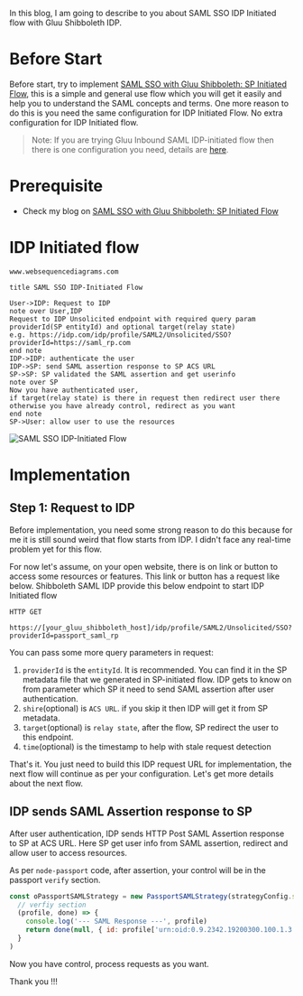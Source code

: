 In this blog, I am going to describe to you about SAML SSO IDP Initiated flow with Gluu Shibboleth IDP.

# Before Start

Before start, try to implement [SAML SSO with Gluu Shibboleth: SP Initiated Flow](https://github.com/GluuFederation/tutorials/blob/master/oidc-sso-tutorials/tutorials/SAML-SSO-with-Gluu-Shibboleth-SP-Initiated-Flow.md), this is a simple and general use flow which you will get it easily and help you to understand the SAML concepts and terms. One more reason to do this is you need the same configuration for IDP Initiated Flow. No extra configuration for IDP Initiated flow.

> Note: If you are trying Gluu Inbound SAML IDP-initiated flow then there is one configuration you need, details are [here](https://gluu.org/docs/gluu-server/4.2/authn-guide/inbound-saml-passport/#configuring-the-flow).

# Prerequisite

- Check my blog on [SAML SSO with Gluu Shibboleth: SP Initiated Flow](https://github.com/GluuFederation/tutorials/blob/master/oidc-sso-tutorials/tutorials/SAML-SSO-with-Gluu-Shibboleth-SP-Initiated-Flow.md)

# IDP Initiated flow

```
www.websequencediagrams.com

title SAML SSO IDP-Initiated Flow

User->IDP: Request to IDP
note over User,IDP
Request to IDP Unsolicited endpoint with required query param 
providerId(SP entityId) and optional target(relay state)
e.g. https://idp.com/idp/profile/SAML2/Unsolicited/SSO?providerId=https://saml_rp.com
end note
IDP->IDP: authenticate the user
IDP->SP: send SAML assertion response to SP ACS URL
SP->SP: SP validated the SAML assertion and get userinfo
note over SP
Now you have authenticated user,
if target(relay state) is there in request then redirect user there
otherwise you have already control, redirect as you want
end note
SP->User: allow user to use the resources
```

![SAML SSO IDP-Initiated Flow](https://user-images.githubusercontent.com/39133739/93565286-bda8ce00-f9a8-11ea-93d3-6292d4713dc7.png)

# Implementation

## Step 1: Request to IDP

Before implementation, you need some strong reason to do this because for me it is still sound weird that flow starts from IDP. I didn't face any real-time problem yet for this flow.

For now let's assume, on your open website, there is on link or button to access some resources or features. This link or button has a request like below. Shibboleth SAML IDP provide this below endpoint to start IDP Initiated flow

```
HTTP GET

https://[your_gluu_shibboleth_host]/idp/profile/SAML2/Unsolicited/SSO?providerId=passport_saml_rp
```

You can pass some more query parameters in request:

1. `providerId` is the `entityId`. It is recommended. You can find it in the SP metadata file that we generated in SP-initiated flow. IDP gets to know on from parameter which SP it need to send SAML assertion after user authentication.
1. `shire`(optional) is `ACS URL`. if you skip it then IDP will get it from SP metadata.
1. `target`(optional) is `relay state`, after the flow, SP redirect the user to this endpoint.
1. `time`(optional) is the timestamp to help with stale request detection

That's it. You just need to build this IDP request URL for implementation, the next flow will continue as per your configuration. Let's get more details about the next flow.

## IDP sends SAML Assertion response to SP

After user authentication, IDP sends HTTP Post SAML Assertion response to SP at ACS URL. Here SP get user info from SAML assertion, redirect and allow user to access resources.

As per `node-passport` code, after assertion, your control will be in the passport `verify` section.

```js
const oPassportSAMLStrategy = new PassportSAMLStrategy(strategyConfig.samlConfig,
  // verfiy section
  (profile, done) => {
    console.log('--- SAML Response ---', profile)
    return done(null, { id: profile['urn:oid:0.9.2342.19200300.100.1.3'], name: profile['urn:oid:2.16.840.1.113730.3.1.241'] })
  }
)
```

Now you have control, process requests as you want.

Thank you !!!